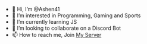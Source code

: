 - 👋 Hi, I’m @Ashen41
- 👀 I’m interested in Programming, Gaming and Sports
- 🌱 I’m currently learning JS
- 💞️ I’m looking to collaborate on a Discord Bot
- 📫 How to reach me, Join [My Server](https://raiden.ml/support)

<!---
Ashen41/Ashen41 is a ✨ special ✨ repository because its `README.md` (this file) appears on your GitHub profile.
You can click the Preview link to take a look at your changes.
--->
